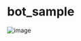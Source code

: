# bot_sample

![image](https://github.com/user-attachments/assets/e340886a-ca21-41a6-86bc-b096dfac2e3b)
